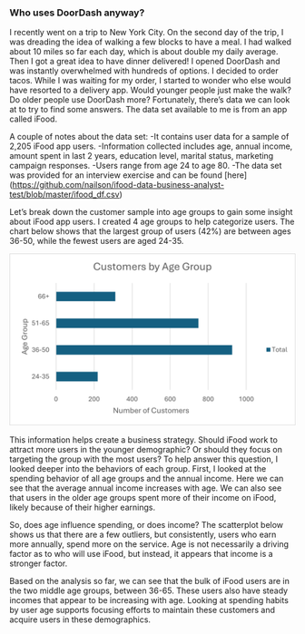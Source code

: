 ### Who uses DoorDash anyway?

I recently went on a trip to New York City. On the second day of the trip, I was dreading the idea of walking a few blocks to have a meal. I had walked about 10 miles so far each day, which is about double my daily average. Then I got a great idea to have dinner delivered! I opened DoorDash and was instantly overwhelmed with hundreds of options. I decided to order tacos. While I was waiting for my order, I started to wonder who else would have resorted to a delivery app. Would younger people just make the walk? Do older people use DoorDash more? Fortunately, there’s data we can look at to try to find some answers. 
The data set available to me is from an app called iFood. 

A couple of notes about the data set:
-It contains user data for a sample of 2,205 iFood app users.
-Information collected includes age, annual income, amount spent in last 2 years, education level, marital status, marketing campaign responses.
-Users range from age 24 to age 80.
-The data set was provided for an interview exercise and can be found [here] (https://github.com/nailson/ifood-data-business-analyst-test/blob/master/ifood_df.csv)

Let’s break down the customer sample into age groups to gain some insight about iFood app users. I created 4 age groups to help categorize users.  The chart below shows that the largest group of users (42%) are between ages 36-50, while the fewest users are aged 24-35.

<img src="images/DD-agegroup.png?raw=true"/>

This information helps create a business strategy. Should iFood work to attract more users in the younger demographic? Or should they focus on targeting the group with the most users? To help answer this question, I looked deeper into the behaviors of each group. 
First, I looked at the spending behavior of all age groups and the annual income. Here we can see that the average annual income increases with age. We can also see that users in the older age groups spent more of their income on iFood, likely because of their higher earnings. 

So, does age influence spending, or does income? The scatterplot below shows us that there are a few outliers, but consistently, users who earn more annually, spend more on the service. Age is not necessarily a driving factor as to who will use iFood, but instead, it appears that income is a stronger factor.


Based on the analysis so far, we can see that the bulk of iFood users are in the two middle age groups, between 36-65. These users also have steady incomes that appear to be increasing with age. Looking at spending habits by user age supports focusing efforts to maintain these customers and acquire users in these demographics.
